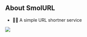 ## About SmolURL

- 🙋‍♂️ A simple URL shortner service

![ ](https://goserve.febkosq8.me/imgAnalytics/smolurl)
